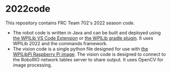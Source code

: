 # 2022code

This repository contains FRC Team 702's 2022 season code. 

- The robot code is written in Java and can be built and deployed using
  [the WPILib VS Code Extension](https://github.com/wpilibsuite/vscode-wpilib) or
  [the WPILib gradle plugin](https://github.com/wpilibsuite/GradleRIO). It uses
  WPILib 2022 and the commands framework. 
- The vision code is a single python file designed for use with
  [the WPILibPi Raspberry Pi image](https://github.com/wpilibsuite/WPILibPi). The
  vision code is designed to connect to the RoboRIO network tables server to share
  output. It uses OpenCV for image processing. 
